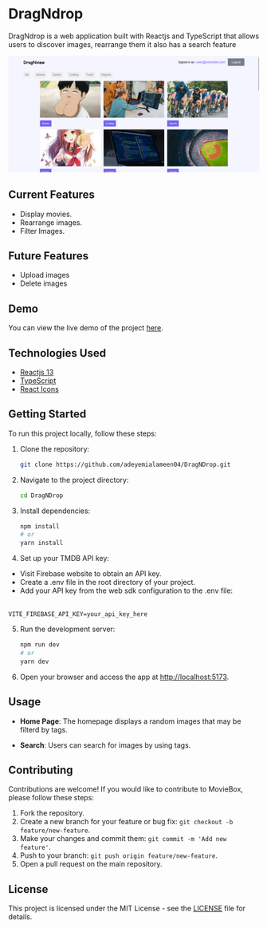 # DragNdrop

DragNdrop is a web application built with Reactjs and TypeScript that allows users to discover images, rearrange them it also has a search feature

![DranNview Screenshot](./public/screenshot.png)

## Current Features

- Display movies.
- Rearrange images.
- Filter Images.

## Future Features
- Upload images
- Delete images

## Demo

You can view the live demo of the project [here](https://dragnview-ddd00.web.app/).

## Technologies Used

- [Reactjs 13](https://react.dev)
- [TypeScript](https://www.typescriptlang.org/)
- [React Icons](https://react-icons.github.io/react-icons/)

## Getting Started

To run this project locally, follow these steps:

1. Clone the repository:

   ```bash
   git clone https://github.com/adeyemialameen04/DragNDrop.git
   ```

2. Navigate to the project directory:
   ```bash  
   cd DragNDrop 
   ```

3. Install dependencies:
   ```bash  
   npm install
   # or
   yarn install
   ```

4. Set up your TMDB API key:
- Visit Firebase website to obtain an API key.
- Create a .env file in the root directory of your project.
- Add your API key from the web sdk configuration to the .env file:   
```env

VITE_FIREBASE_API_KEY=your_api_key_here
```

5. Run the development server:

   ```bash
   npm run dev
   # or
   yarn dev
   ```

6. Open your browser and access the app at [http://localhost:5173](http://localhost:5173).

## Usage

- **Home Page**: The homepage displays a random images that may be filterd by tags.

- **Search**: Users can search for images by using tags.

## Contributing

Contributions are welcome! If you would like to contribute to MovieBox, please follow these steps:

1. Fork the repository.
2. Create a new branch for your feature or bug fix: `git checkout -b feature/new-feature`.
3. Make your changes and commit them: `git commit -m 'Add new feature'`.
4. Push to your branch: `git push origin feature/new-feature`.
5. Open a pull request on the main repository.

## License

This project is licensed under the MIT License - see the [LICENSE](LICENSE) file for details.
